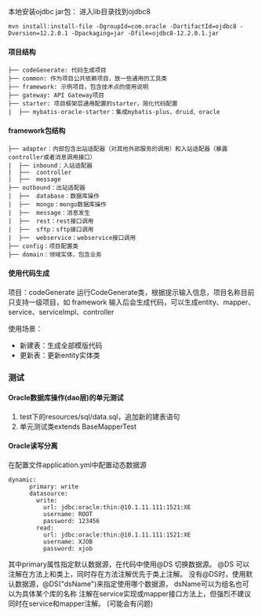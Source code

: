 本地安装ojdbc jar包：
进入lib目录找到ojdbc8

```
mvn install:install-file -DgroupId=com.oracle -DartifactId=ojdbc8 -Dversion=12.2.0.1 -Dpackaging=jar -Dfile=ojdbc8-12.2.0.1.jar
```

#### 项目结构
```text
├── codeGenerate: 代码生成项目
├── common: 作为项目公共依赖项目，放一些通用的工具类
├── framework: 示例项目，包含技术点的使用说明
├── gateway: API Gateway项目
├── starter: 项目框架层通用配置的starter，简化代码配置
|  ├── mybatis-oracle-starter：集成mybatis-plus、druid、oracle
```

#### framework包结构
```text
├── adapter：内部包含出站适配器（对其他外部服务的调用）和入站适配器（暴露controller或者消息调用接口）
|  ├── inbound：入站适配器
|  ├──  controller
|  ├──  message
├── outbound：出站适配器
|  ├──  database：数据库操作
|  ├──  mongo：mongo数据库操作
|  ├──  message：消息发生
|  ├──  rest：rest接口调用
|  ├──  sftp：sftp接口调用
|  ├──  webservice：webservice接口调用
├── config：项目配置类  
├── domain：领域实体，包含业务   
```
   
#### 使用代码生成
项目：codeGenerate
运行CodeGenerate类，根据提示输入信息，项目名称目前只支持一级项目，如 framework
输入后会生成代码，可以生成entity、mapper、service、serviceImpl、controller

使用场景：
- 新建表：生成全部模版代码
- 更新表：更新entity实体类

### 测试

#### Oracle数据库操作(dao层)的单元测试
1. test下的resources/sql/data.sql，追加新的建表语句
2. 单元测试类extends BaseMapperTest 

#### Oracle读写分离
在配置文件application.yml中配置动态数据源
```
dynamic:
      primary: write
      datasource:
        write:
          url: jdbc:oracle:thin:@10.1.11.111:1521:XE
          username: ROOT
          password: 123456
        read:
          url: jdbc:oracle:thin:@10.1.11.111:1521:XE
          username: XJOB
          password: xjob
```
其中primary属性指定默认数据源，在代码中使用@DS 切换数据源。
@DS 可以注解在方法上和类上，同时存在方法注解优先于类上注解。
没有@DS时，使用默认数据源，@DS("dsName")来指定使用哪个数据源，
dsName可以为组名也可以为具体某个库的名称
注解在service实现或mapper接口方法上，但强烈不建议同时在service和mapper注解。 (可能会有问题)

